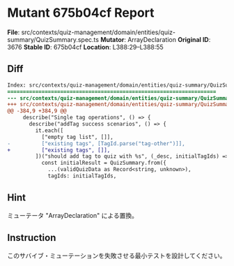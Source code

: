 # Mutant 675b04cf Report

**File**: src/contexts/quiz-management/domain/entities/quiz-summary/QuizSummary.spec.ts
**Mutator**: ArrayDeclaration
**Original ID**: 3676
**Stable ID**: 675b04cf
**Location**: L388:29–L388:55

## Diff

```diff
Index: src/contexts/quiz-management/domain/entities/quiz-summary/QuizSummary.spec.ts
===================================================================
--- src/contexts/quiz-management/domain/entities/quiz-summary/QuizSummary.spec.ts	original
+++ src/contexts/quiz-management/domain/entities/quiz-summary/QuizSummary.spec.ts	mutated #3676
@@ -384,9 +384,9 @@
     describe("Single tag operations", () => {
       describe("addTag success scenarios", () => {
         it.each([
           ["empty tag list", []],
-          ["existing tags", [TagId.parse("tag-other")]],
+          ["existing tags", []],
         ])("should add tag to quiz with %s", (_desc, initialTagIds) => {
           const initialResult = QuizSummary.from({
             ...(validQuizData as Record<string, unknown>),
             tagIds: initialTagIds,
```

## Hint

ミューテータ "ArrayDeclaration" による置換。

## Instruction

このサバイブ・ミューテーションを失敗させる最小テストを設計してください。
